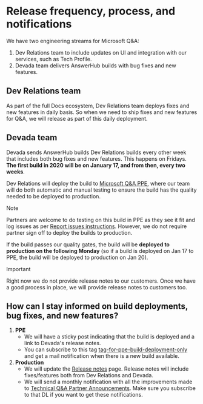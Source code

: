 # Release frequency, process, and notifications

We have two engineering streams for Microsoft Q&A:

1. Dev Relations team to include updates on UI and integration with our services, such as Tech Profile.
2. Devada team delivers AnswerHub builds with bug fixes and new features.

## Dev Relations team

As part of the full Docs ecosystem, Dev Relations team deploys fixes and new features in daily basis. So when we need to ship fixes and new features for Q&A, we will release as part of this daily deployment.

## Devada team

Devada sends AnswerHub builds Dev Relations builds every other week that includes both bug fixes and new features. This happens on Fridays. **The first build in 2020 will be on January 17, and from then, every two weeks**.

Dev Relations will deploy the build to [Microsoft Q&A PPE](https://ppe.docs.microsoft.com/answers/index.html), where our team will do both automatic and manual testing to ensure the build has the quality needed to be deployed to production.

> [!NOTE]
> Partners are welcome to do testing on this build in PPE as they see it fit and log issues as per [Report issues instructions](report-issues.md). However, we do not require partner sign off to deploy the builds to production.

If the build passes our quality gates, the build will be **deployed to production on the following Monday** (so if a build is deployed on Jan 17 to PPE, the build will be deployed to production on Jan 20).

> [!IMPORTANT]
> Right now we do not provide release notes to our customers. Once we have a good process in place, we will provide release notes to customers too.

## How can I stay informed on build deployments, bug fixes, and new features?

1. **PPE**
    - We will have a sticky post indicating that the build is deployed and a link to Devada's release notes.
    - You can subscribe to this tag [tag-for-ppe-build-deployment-only](https://ppe.docs.microsoft.com/en-us/answers/topics/tag-for-ppe-build-deployment-only.html?branch=master) and get a mail notification when there is a new build available.
2. **Production**
    - We will update the [Release notes](platform-improvements.md) page. Release notes will include fixes/features both from Dev Relations and Devada.
    - We will send a monthly notification with all the improvements made to [Technical Q&A Partner Announcements](devrelannouncetechqa@microsoft.com). Make sure you subscribe to that DL if you want to get these notifications. 
